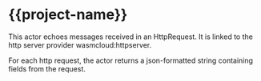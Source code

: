 # {{project-name}}

This actor echoes messages received in an HttpRequest.
It is linked to the http server provider wasmcloud:httpserver.

For each http request, the actor returns a json-formatted
string containing fields from the request.



